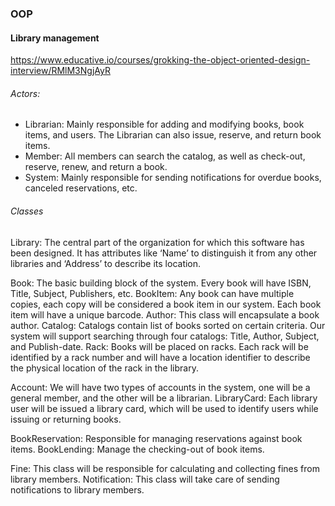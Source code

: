 ### OOP

#### Library management

https://www.educative.io/courses/grokking-the-object-oriented-design-interview/RMlM3NgjAyR

###### Actors: 
* Librarian: Mainly responsible for adding and modifying books, book items, and users. The Librarian can also issue, reserve, and return book items.
* Member: All members can search the catalog, as well as check-out, reserve, renew, and return a book.
* System: Mainly responsible for sending notifications for overdue books, canceled reservations, etc.

###### Classes


Library: The central part of the organization for which this software has been designed. It has attributes like ‘Name’ to distinguish it from any other libraries and ‘Address’ to describe its location.

Book: The basic building block of the system. Every book will have ISBN, Title, Subject, Publishers, etc.
BookItem: Any book can have multiple copies, each copy will be considered a book item in our system. Each book item will have a unique barcode.
Author: This class will encapsulate a book author.
Catalog: Catalogs contain list of books sorted on certain criteria. Our system will support searching through four catalogs: Title, Author, Subject, and Publish-date.
Rack: Books will be placed on racks. Each rack will be identified by a rack number and will have a location identifier to describe the physical location of the rack in the library.

Account: We will have two types of accounts in the system, one will be a general member, and the other will be a librarian.
LibraryCard: Each library user will be issued a library card, which will be used to identify users while issuing or returning books.

BookReservation: Responsible for managing reservations against book items.
BookLending: Manage the checking-out of book items.

Fine: This class will be responsible for calculating and collecting fines from library members.
Notification: This class will take care of sending notifications to library members.
